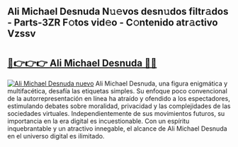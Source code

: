 ## Ali Michael Desnuda N𝚞𝚎vos desn𝚞dos filtr𝚊dos - Parts-3ZR F𝚘tos vid𝚎o - C𝚘ntenido atr𝚊ctivo Vzssv

# <h2><a href="http://mb0oe3h.tromn.icu/?c=Ali+Michael+Desnuda">🔗👉👉👉 Ali Michael Desnuda 🔗🔗</a></h2>

[![Ali Michael Desnuda nuevo](https://i.imgur.com/pEAQMta.gif)](http://mb0oe3h.tromn.icu/?c=Ali+Michael+Desnuda)
Ali Michael Desnuda, una figura enigmática y multifacética, desafía las etiquetas simples. Su enfoque poco convencional de la autorrepresentación en línea ha atraído y ofendido a los espectadores, estimulando debates sobre moralidad, privacidad y las complejidades de las sociedades virtuales. Independientemente de sus movimientos futuros, su importancia en la era digital es incuestionable. Con un espíritu inquebrantable y un atractivo innegable, el alcance de Ali Michael Desnuda en el universo digital es ilimitado.
